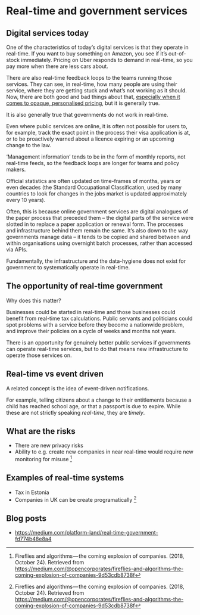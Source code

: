# Real-time and government services

## Digital services today

One of the characteristics of today’s digital services is that they operate in real-time. If you want to buy something on Amazon, you see if it’s out-of-stock immediately. Pricing on Uber responds to demand in real-time, so you pay more when there are less cars about.

There are also real-time feedback loops to the teams running those services. They can see, in real-time, how many people are using their service, where they are getting stuck and what’s not working as it should.
Now, there are both good and bad things about that, [especially when it comes to opaque, personalised pricing](https://wearecitizensadvice.org.uk/markets-dont-work-like-they-used-to-and-people-are-starting-to-notice-af00ed38014d?gi=d40aa3af05cf), but it is generally true.

It is also generally true that governments do not work in real-time.

Even where public services are online, it is often not possible for users to, for example, track the exact point in the process their visa application is at, or to be proactively warned about a licence expiring or an upcoming change to the law.

‘Management information’ tends to be in the form of monthly reports, not real-time feeds, so the feedback loops are longer for teams and policy makers.

Official statistics are often updated on time-frames of months, years or even decades (the Standard Occupational Classification, used by many countries to look for changes in the jobs market is updated approximately every 10 years).

Often, this is because online government services are digital analogues of the paper process that preceded them – the digital parts of the service were slotted in to replace a paper application or renewal form. The processes and infrastructure behind them remain the same.
It’s also down to the way governments manage data – it tends to be copied and shared between and within organisations using overnight batch processes, rather than accessed via APIs.

Fundamentally, the infrastructure and the data-hygiene does not exist for government to systematically operate in real-time.

## The opportunity of real-time government

Why does this matter?


Businesses could be started in real-time and those businesses could benefit from real-time tax calculations.
Public servants and politicians could spot problems with a service before they become a nationwide problem, and improve their policies on a cycle of weeks and months not years.


There is an opportunity for genuinely better public services if governments can operate real-time services, but to do that means new infrastructure to operate those services on.


## Real-time vs event driven
A related concept is the idea of event-driven notifications. 

For example, telling citizens about a change to their entitlements because a child has reached school age, or that a passport is due to expire. While these are not strictly speaking _real-time_, they are _timely_.

## What are the risks

* There are new privacy risks
* Ability to e.g. create new companies in near real-time would require new monitoring for misuse [^1]

## Examples of real-time systems

* Tax in Estonia
* Companies in UK can be create programatically [^1]

[^1]: Fireflies and algorithms — the coming explosion of companies. (2018, October 24). Retrieved from https://medium.com/@opencorporates/fireflies-and-algorithms-the-coming-explosion-of-companies-9d53cdb8738f


## Blog posts

* https://medium.com/platform-land/real-time-government-fd774b48e8a4

